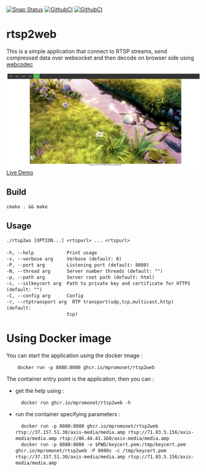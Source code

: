 [![Snap Status](https://snapcraft.io/rtsp2ws/badge.svg)](https://snapcraft.io/rtsp2ws)
[![GithubCI](https://github.com/mpromonet/rtsp2ws/workflows/C/C++%20CI%20linux/badge.svg)](https://github.com/mpromonet/rtsp2ws/actions)
[![GithubCI](https://github.com/mpromonet/rtsp2ws/workflows/C/C++%20CI%20windows/badge.svg)](https://github.com/mpromonet/rtsp2ws/actions)

# rtsp2web

This is a simple application that connect to RTSP streams, send compressed data over websocket and then decode on browser side using [webcodec](https://github.com/w3c/webcodecs)

[![Screenshot](images/screenshot.jpg)](https://rtsp2web.agreeabletree-365b9a90.canadacentral.azurecontainerapps.io)
[Live Demo](https://rtsp2web.agreeabletree-365b9a90.canadacentral.azurecontainerapps.io)

Build
------- 
	cmake . && make

Usage
------- 
    ./rtsp2ws [OPTION...] <rtspurl> ... <rtspurl>

    -h, --help            Print usage
    -v, --verbose arg     Verbose (default: 0)
    -P, --port arg        Listening port (default: 8080)
    -N, --thread arg      Server number threads (default: "")
    -p, --path arg        Server root path (default: html)
    -c, --sslkeycert arg  Path to private key and certificate for HTTPS (default: "")
    -C, --config arg      Config
    -r, --rtptransport arg  RTP transport(udp,tcp,multicast,http) (default:
                          tcp)


Using Docker image
===============
You can start the application using the docker image :

        docker run -p 8080:8080 ghcr.io/mpromonet/rtsp2web

The container entry point is the application, then you can :

* get the help using :

        docker run ghcr.io/mpromonet/rtsp2web -h

* run the container specifying parameters :

        docker run -p 8080:8080 ghcr.io/mpromonet/rtsp2web rtsp://37.157.51.30/axis-media/media.amp rtsp://71.83.5.156/axis-media/media.amp rtsp://86.44.41.160/axis-media/media.amp 
        docker run -p 8080:8080 -v $PWD/keycert.pem:/tmp/keycert.pem ghcr.io/mpromonet/rtsp2web -P 8080s -c /tmp/keycert.pem rtsp://37.157.51.30/axis-media/media.amp rtsp://71.83.5.156/axis-media/media.amp

